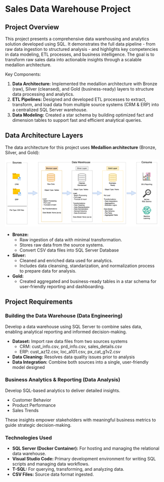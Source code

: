 # Sales Data Warehouse Project

## Project Overview
This project presents a comprehensive data warehousing and analytics solution developed using SQL. It demonstrates the full data pipeline - from raw data ingestion to structured analysis - and highlights key competencies in data modeling, ETL processes, and business intelligence. The goal is to transform raw sales data into actionable insights through a scalable medallion architecture.

Key Components:
  1. **Data Architecture:** Implemented the medallion architecture with Bronze (raw), Silver (cleansed), and Gold (business-ready) layers to structure data processing and analytics.
  2. **ETL Pipelines:** Designed and developed ETL processes to extract, transform, and load data from multiple source systems (CRM & ERP) into a centralized SQL Server warehouse.
  3. **Data Modeling:** Created a star schema by building optimized fact and dimension tables to support fast and efficient analytical queries.

## Data Architecture Layers

The data architecture for this project uses **Medallion architecture** (Bronze, Silver, and Gold):

![data-architecture](images/medallion-architecture.png)

- **Bronze:**
  - Raw ingestion of data with minimal transformation.
  - Stores raw data from the source systems.
  - Convert CSV data files into SQL Server Database
- **Silver:**
  - Cleaned and enriched data used for analytics.
  - Includes data cleansing, standarization, and normalization process to prepare data for analysis.
- **Gold:**
  - Created aggregated and business-ready tables in a star schema for user-friendly reporting and dashboarding.

## Project Requirements

### Building the Data Warehouse (Data Engineering)

Develop a data warehouse using SQL Server to combine sales data, enabling analytical reporting and informed decision-making. 

- **Dataset:** Import raw data files from two sources systems
  - CRM: cust_info.csv, prd_info.csv, sales_details.csv
  - ERP: cust_az12.csv, loc_a101.csv, px_cat_g1v2.csv
- **Data Cleaning:** Resolves data quality issues prior to analysis
- **Data Integration:** Combine both sources into a single, user-friendly model designed
  
### Business Analytics & Reporting (Data Analysis)

Develop SQL-based analytics to deliver detailed insights.
- Customer Behavior
- Product Performance
- Sales Trends

These insights empower stakeholders with meaningful business metrics to guide strategic decision-making.

### Technologies Used
- **SQL Server (Docker Container):** For hosting and managing the relational data warehouse.
- **Visual Studio Code:** Primary development environment for writing SQL scripts and managing data workflows.
- **T-SQL:** For querying, transforming, and analyzing data.
- **CSV Files:** Source data format ingested.
